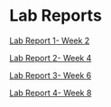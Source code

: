 # Lab Reports

[Lab Report 1- Week 2](https://incogowl.github.io/cse15l-lab-reports/lab-report-1-week-2.html)

[Lab Report 2- Week 4](https://incogowl.github.io/cse15l-lab-reports/lab-report-1-week-4.html)

[Lab Report 3- Week 6](https://incogowl.github.io/cse15l-lab-reports/lab-report-3-week-6.html)

[Lab Report 4- Week 8](https://incogowl.github.io/cse15l-lab-reports/lab-report-4-week-8.html)
